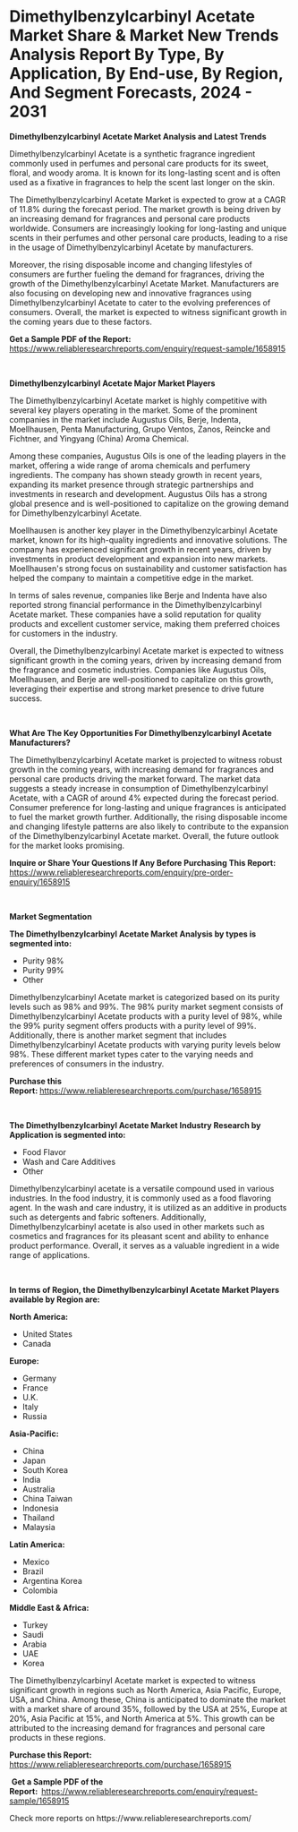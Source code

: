 <p><h1>Dimethylbenzylcarbinyl Acetate Market Share & Market New Trends Analysis Report By Type, By Application, By End-use, By Region, And Segment Forecasts, 2024 - 2031</h1></p><p><strong>Dimethylbenzylcarbinyl Acetate Market Analysis and Latest Trends</strong></p>
<p><p>Dimethylbenzylcarbinyl Acetate is a synthetic fragrance ingredient commonly used in perfumes and personal care products for its sweet, floral, and woody aroma. It is known for its long-lasting scent and is often used as a fixative in fragrances to help the scent last longer on the skin.</p><p>The Dimethylbenzylcarbinyl Acetate Market is expected to grow at a CAGR of 11.8% during the forecast period. The market growth is being driven by an increasing demand for fragrances and personal care products worldwide. Consumers are increasingly looking for long-lasting and unique scents in their perfumes and other personal care products, leading to a rise in the usage of Dimethylbenzylcarbinyl Acetate by manufacturers.</p><p>Moreover, the rising disposable income and changing lifestyles of consumers are further fueling the demand for fragrances, driving the growth of the Dimethylbenzylcarbinyl Acetate Market. Manufacturers are also focusing on developing new and innovative fragrances using Dimethylbenzylcarbinyl Acetate to cater to the evolving preferences of consumers. Overall, the market is expected to witness significant growth in the coming years due to these factors.</p></p>
<p><strong>Get a Sample PDF of the Report:&nbsp;</strong> <a href="https://www.reliableresearchreports.com/enquiry/request-sample/1658915">https://www.reliableresearchreports.com/enquiry/request-sample/1658915</a></p>
<p>&nbsp;</p>
<p><strong>Dimethylbenzylcarbinyl Acetate Major Market Players</strong></p>
<p><p>The Dimethylbenzylcarbinyl Acetate market is highly competitive with several key players operating in the market. Some of the prominent companies in the market include Augustus Oils, Berje, Indenta, Moellhausen, Penta Manufacturing, Grupo Ventos, Zanos, Reincke and Fichtner, and Yingyang (China) Aroma Chemical.</p><p>Among these companies, Augustus Oils is one of the leading players in the market, offering a wide range of aroma chemicals and perfumery ingredients. The company has shown steady growth in recent years, expanding its market presence through strategic partnerships and investments in research and development. Augustus Oils has a strong global presence and is well-positioned to capitalize on the growing demand for Dimethylbenzylcarbinyl Acetate.</p><p>Moellhausen is another key player in the Dimethylbenzylcarbinyl Acetate market, known for its high-quality ingredients and innovative solutions. The company has experienced significant growth in recent years, driven by investments in product development and expansion into new markets. Moellhausen's strong focus on sustainability and customer satisfaction has helped the company to maintain a competitive edge in the market.</p><p>In terms of sales revenue, companies like Berje and Indenta have also reported strong financial performance in the Dimethylbenzylcarbinyl Acetate market. These companies have a solid reputation for quality products and excellent customer service, making them preferred choices for customers in the industry.</p><p>Overall, the Dimethylbenzylcarbinyl Acetate market is expected to witness significant growth in the coming years, driven by increasing demand from the fragrance and cosmetic industries. Companies like Augustus Oils, Moellhausen, and Berje are well-positioned to capitalize on this growth, leveraging their expertise and strong market presence to drive future success.</p></p>
<p>&nbsp;</p>
<p><strong>What Are The Key Opportunities For Dimethylbenzylcarbinyl Acetate Manufacturers?</strong></p>
<p><p>The Dimethylbenzylcarbinyl Acetate market is projected to witness robust growth in the coming years, with increasing demand for fragrances and personal care products driving the market forward. The market data suggests a steady increase in consumption of Dimethylbenzylcarbinyl Acetate, with a CAGR of around 4% expected during the forecast period. Consumer preference for long-lasting and unique fragrances is anticipated to fuel the market growth further. Additionally, the rising disposable income and changing lifestyle patterns are also likely to contribute to the expansion of the Dimethylbenzylcarbinyl Acetate market. Overall, the future outlook for the market looks promising.</p></p>
<p><strong>Inquire or Share Your Questions If Any Before Purchasing This Report:</strong> <a href="https://www.reliableresearchreports.com/enquiry/pre-order-enquiry/1658915">https://www.reliableresearchreports.com/enquiry/pre-order-enquiry/1658915</a></p>
<p>&nbsp;</p>
<p><strong>Market Segmentation</strong></p>
<p><strong>The Dimethylbenzylcarbinyl Acetate Market Analysis by types is segmented into:</strong></p>
<p><ul><li>Purity 98%</li><li>Purity 99%</li><li>Other</li></ul></p>
<p><p>Dimethylbenzylcarbinyl Acetate market is categorized based on its purity levels such as 98% and 99%. The 98% purity market segment consists of Dimethylbenzylcarbinyl Acetate products with a purity level of 98%, while the 99% purity segment offers products with a purity level of 99%. Additionally, there is another market segment that includes Dimethylbenzylcarbinyl Acetate products with varying purity levels below 98%. These different market types cater to the varying needs and preferences of consumers in the industry.</p></p>
<p><strong>Purchase this Report:&nbsp;</strong><a href="https://www.reliableresearchreports.com/purchase/1658915">https://www.reliableresearchreports.com/purchase/1658915</a></p>
<p>&nbsp;</p>
<p><strong>The Dimethylbenzylcarbinyl Acetate Market Industry Research by Application is segmented into:</strong></p>
<p><ul><li>Food Flavor</li><li>Wash and Care Additives</li><li>Other</li></ul></p>
<p><p>Dimethylbenzylcarbinyl acetate is a versatile compound used in various industries. In the food industry, it is commonly used as a food flavoring agent. In the wash and care industry, it is utilized as an additive in products such as detergents and fabric softeners. Additionally, Dimethylbenzylcarbinyl acetate is also used in other markets such as cosmetics and fragrances for its pleasant scent and ability to enhance product performance. Overall, it serves as a valuable ingredient in a wide range of applications.</p></p>
<p>&nbsp;</p>
<p><strong>In terms of Region, the Dimethylbenzylcarbinyl Acetate Market Players available by Region are:</strong></p>
<p>
    <p> <strong> North America: </strong>
        <ul>
            <li>United States</li>
            <li>Canada</li>
        </ul>
        </p> 
    <p> <strong> Europe: </strong>
        <ul>
            <li>Germany</li>
            <li>France</li>
            <li>U.K.</li>
            <li>Italy</li>
            <li>Russia</li>
        </ul>
        </p> 
    <p> <strong> Asia-Pacific: </strong>
        <ul>
            <li>China</li>
            <li>Japan</li>
            <li>South Korea</li>
            <li>India</li>
            <li>Australia</li>
            <li>China Taiwan</li>
            <li>Indonesia</li>
            <li>Thailand</li>
            <li>Malaysia</li>
        </ul>
        </p> 
    <p> <strong> Latin America: </strong>
        <ul>
            <li>Mexico</li>
            <li>Brazil</li>
            <li>Argentina Korea</li>
            <li>Colombia</li>
        </ul>
        </p> 
    <p> <strong> Middle East & Africa: </strong>
        <ul>
            <li>Turkey</li>
            <li>Saudi</li>
            <li>Arabia</li>
            <li>UAE</li>
            <li>Korea</li>
        </ul>
    </p>
    </p>
<p><p>The Dimethylbenzylcarbinyl Acetate market is expected to witness significant growth in regions such as North America, Asia Pacific, Europe, USA, and China. Among these, China is anticipated to dominate the market with a market share of around 35%, followed by the USA at 25%, Europe at 20%, Asia Pacific at 15%, and North America at 5%. This growth can be attributed to the increasing demand for fragrances and personal care products in these regions.</p></p>
<p><strong>Purchase this Report: </strong><a href="https://www.reliableresearchreports.com/purchase/1658915">https://www.reliableresearchreports.com/purchase/1658915</a></p>
<p>&nbsp;<strong>Get a Sample PDF of the Report:&nbsp;&nbsp;</strong><a href="https://www.reliableresearchreports.com/enquiry/request-sample/1658915">https://www.reliableresearchreports.com/enquiry/request-sample/1658915</a></p>
<p><strong></strong></p>
<p>Check more reports on https://www.reliableresearchreports.com/</p>